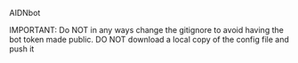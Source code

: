 AIDNbot

IMPORTANT:
Do NOT in any ways change the gitignore to avoid having the bot token made public.
DO NOT download a local copy of the config file and push it